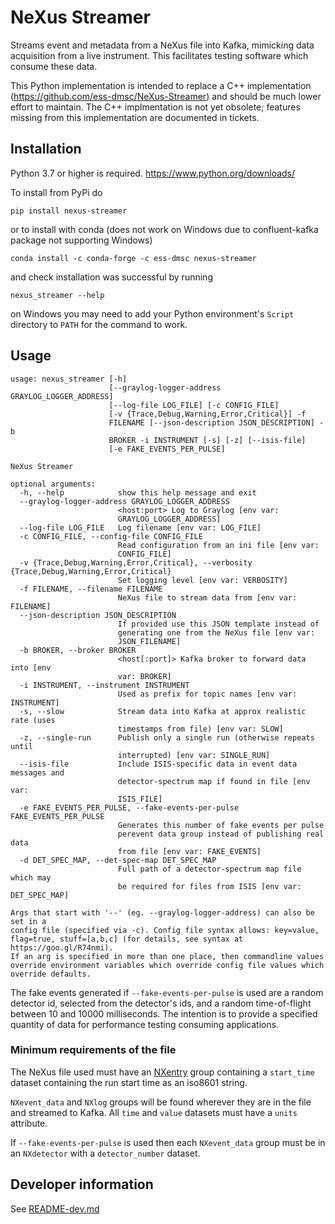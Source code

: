 # NeXus Streamer

Streams event and metadata from a NeXus file into Kafka, mimicking data acquisition from a live instrument. This facilitates testing software which consume these data.

This Python implementation is intended to replace a C++ implementation (https://github.com/ess-dmsc/NeXus-Streamer) and should be much lower effort to maintain. The C++ implmentation is not yet obsolete; features missing from this implementation are documented in tickets.

## Installation

Python 3.7 or higher is required. https://www.python.org/downloads/

To install from PyPi do
```commandline
pip install nexus-streamer
```

or to install with conda (does not work on Windows due to confluent-kafka package not supporting Windows)
```commandline
conda install -c conda-forge -c ess-dmsc nexus-streamer
```

and check installation was successful by running
```commandline
nexus_streamer --help
```
on Windows you may need to add your Python environment's `Script` directory to `PATH` for the command to work.

## Usage
```commandline
usage: nexus_streamer [-h]
                      [--graylog-logger-address GRAYLOG_LOGGER_ADDRESS]
                      [--log-file LOG_FILE] [-c CONFIG_FILE]
                      [-v {Trace,Debug,Warning,Error,Critical}] -f
                      FILENAME [--json-description JSON_DESCRIPTION] -b
                      BROKER -i INSTRUMENT [-s] [-z] [--isis-file]
                      [-e FAKE_EVENTS_PER_PULSE]

NeXus Streamer

optional arguments:
  -h, --help            show this help message and exit
  --graylog-logger-address GRAYLOG_LOGGER_ADDRESS
                        <host:port> Log to Graylog [env var:
                        GRAYLOG_LOGGER_ADDRESS]
  --log-file LOG_FILE   Log filename [env var: LOG_FILE]
  -c CONFIG_FILE, --config-file CONFIG_FILE
                        Read configuration from an ini file [env var:
                        CONFIG_FILE]
  -v {Trace,Debug,Warning,Error,Critical}, --verbosity {Trace,Debug,Warning,Error,Critical}
                        Set logging level [env var: VERBOSITY]
  -f FILENAME, --filename FILENAME
                        NeXus file to stream data from [env var: FILENAME]
  --json-description JSON_DESCRIPTION
                        If provided use this JSON template instead of
                        generating one from the NeXus file [env var:
                        JSON_FILENAME]
  -b BROKER, --broker BROKER
                        <host[:port]> Kafka broker to forward data into [env
                        var: BROKER]
  -i INSTRUMENT, --instrument INSTRUMENT
                        Used as prefix for topic names [env var: INSTRUMENT]
  -s, --slow            Stream data into Kafka at approx realistic rate (uses
                        timestamps from file) [env var: SLOW]
  -z, --single-run      Publish only a single run (otherwise repeats until
                        interrupted) [env var: SINGLE_RUN]
  --isis-file           Include ISIS-specific data in event data messages and
                        detector-spectrum map if found in file [env var:
                        ISIS_FILE]
  -e FAKE_EVENTS_PER_PULSE, --fake-events-per-pulse FAKE_EVENTS_PER_PULSE
                        Generates this number of fake events per pulse
                        perevent data group instead of publishing real data
                        from file [env var: FAKE_EVENTS]
  -d DET_SPEC_MAP, --det-spec-map DET_SPEC_MAP
                        Full path of a detector-spectrum map file which may 
                        be required for files from ISIS [env var: DET_SPEC_MAP]

Args that start with '--' (eg. --graylog-logger-address) can also be set in a
config file (specified via -c). Config file syntax allows: key=value,
flag=true, stuff=[a,b,c] (for details, see syntax at https://goo.gl/R74nmi).
If an arg is specified in more than one place, then commandline values
override environment variables which override config file values which
override defaults.
```

The fake events generated if `--fake-events-per-pulse` is used are a random 
detector id, selected from the detector's ids, and a random time-of-flight
between 10 and 10000 milliseconds. The intention is to provide a specified quantity
of data for performance testing consuming applications.

### Minimum requirements of the file

The NeXus file used must have an [NXentry](https://manual.nexusformat.org/classes/base_classes/NXentry.html#nxentry)
group containing a `start_time` dataset containing the run start time as an iso8601 string.

`NXevent_data` and `NXlog` groups will be found wherever they are in the file and streamed to Kafka.
All `time` and `value` datasets must have a `units` attribute.

If `--fake-events-per-pulse` is used then each `NXevent_data` group must be in an
`NXdetector` with a `detector_number` dataset.

## Developer information

See [README-dev.md](README-dev.md)
